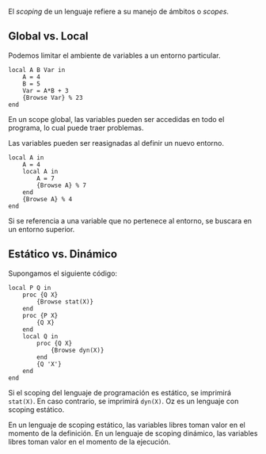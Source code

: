 El *scoping* de un lenguaje refiere a su manejo de ámbitos o *scopes*.

## Global vs. Local

Podemos limitar el ambiente de variables a un entorno particular.

```Oz
local A B Var in
	A = 4
	B = 5
	Var = A*B + 3
	{Browse Var} % 23
end
```

En un scope global, las variables pueden ser accedidas en todo el programa, lo cual puede traer problemas.

Las variables pueden ser reasignadas al definir un nuevo entorno.

```Oz
local A in
	A = 4
	local A in
		A = 7
		{Browse A} % 7
	end
	{Browse A} % 4
end
```

Si se referencia a una variable que no pertenece al entorno, se buscara en un entorno superior.

## Estático vs. Dinámico

Supongamos el siguiente código:

```Oz
local P Q in
	proc {Q X}
		{Browse stat(X)}
	end
	proc {P X}
		{Q X}
	end
	local Q in
		proc {Q X}
			{Browse dyn(X)}
		end
		{Q 'X'}
	end	
end
```

Si el scoping del lenguaje de programación es estático, se imprimirá `stat(X)`. En caso contrario, se imprimirá `dyn(X)`. Oz es un lenguaje con scoping estático.

En un lenguaje de scoping estático, las variables libres toman valor en el momento de la definición. En un lenguaje de scoping dinámico, las variables libres toman valor en el momento de la ejecución.
